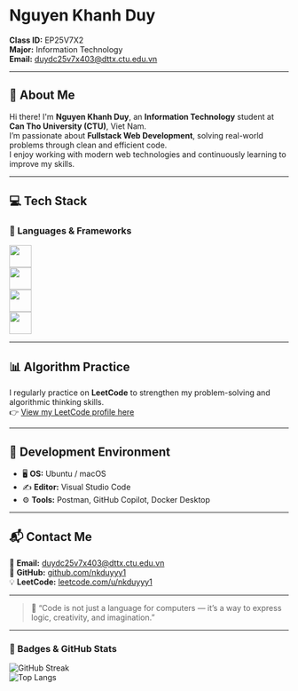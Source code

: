 # Nguyen Khanh Duy

**Class ID:** EP25V7X2  
**Major:** Information Technology  
**Email:** duydc25v7x403@dttx.ctu.edu.vn  

---

## 🌟 About Me

Hi there! I'm **Nguyen Khanh Duy**, an **Information Technology** student at **Can Tho University (CTU)**, Viet Nam.  
I’m passionate about **Fullstack Web Development**, solving real-world problems through clean and efficient code.  
I enjoy working with modern web technologies and continuously learning to improve my skills.

---

## 💻 Tech Stack

### 🧠 Languages & Frameworks

<p align="left">
  <!-- Languages -->
  <img src="https://skillicons.dev/icons?i=js,ts,html,css,py" height="40" />
  <br/>
  <!-- Frontend -->
  <img src="https://skillicons.dev/icons?i=react,nextjs,tailwind" height="40" />
  <br/>
  <!-- Backend & Database -->
  <img src="https://skillicons.dev/icons?i=nodejs,express,postgres,mongodb" height="40" />
  <br/>
  <!-- Tools -->
  <img src="https://skillicons.dev/icons?i=git,github,docker,nginx,vite" height="40" />
</p>

---

## 📊 Algorithm Practice

I regularly practice on **LeetCode** to strengthen my problem-solving and algorithmic thinking skills.  
👉 [View my LeetCode profile here](https://leetcode.com/u/nkduyyy1/)

---

## 🧰 Development Environment

- 🖥️ **OS:** Ubuntu / macOS  
- ✍️ **Editor:** Visual Studio Code  
- ⚙️ **Tools:** Postman, GitHub Copilot, Docker Desktop  

---

## 📬 Contact Me

📧 **Email:** duydc25v7x403@dttx.ctu.edu.vn  
🐙 **GitHub:** [github.com/nkduyyy1](https://github.com/nkduyyy1)  
💡 **LeetCode:** [leetcode.com/u/nkduyyy1](https://leetcode.com/u/nkduyyy1/)  

---

> 💬 “Code is not just a language for computers — it’s a way to express logic, creativity, and imagination.”

---

### 🧩 Badges & GitHub Stats
![GitHub Streak](https://github-readme-streak-stats.herokuapp.com/?user=nkduyyy1&theme=tokyonight)  
![Top Langs](https://github-readme-stats.vercel.app/api/top-langs/?username=nkduyyy1&layout=compact&theme=tokyonight)
